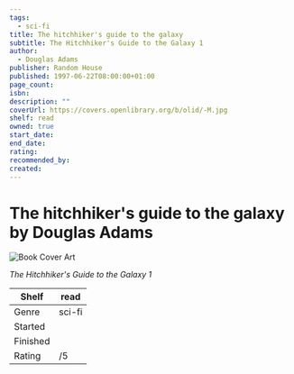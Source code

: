 ```yaml
---
tags:
  - sci-fi
title: The hitchhiker's guide to the galaxy
subtitle: The Hitchhiker's Guide to the Galaxy 1
author:
  - Douglas Adams
publisher: Random House
published: 1997-06-22T08:00:00+01:00
page_count: 
isbn: 
description: ""
coverUrl: https://covers.openlibrary.org/b/olid/-M.jpg
shelf: read
owned: true
start_date: 
end_date: 
rating: 
recommended_by: 
created: 
---
```


# The hitchhiker's guide to the galaxy by Douglas Adams

![Book Cover Art](https://covers.openlibrary.org/b/olid/-M.jpg)

_The Hitchhiker's Guide to the Galaxy 1_

| Shelf | read |
| --- | --- |
| Genre | sci-fi |
| Started |  |
| Finished |  |
| Rating | /5 |


